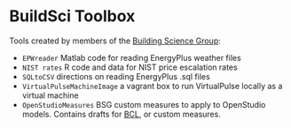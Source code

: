 BuildSci Toolbox
=======
Tools created by members of the [Building Science Group](http://www.buildsci.us/):
- `EPWreader` Matlab code for reading EnergyPlus weather files
- `NIST rates` R code and data for NIST price escalation rates
- `SQLtoCSV` directions on reading EnergyPlus .sql files
- `VirtualPulseMachineImage` a vagrant box to run VirtualPulse locally as a virtual machine
- `OpenStudioMeasures` BSG custom measures to apply to OpenStudio models.  Contains drafts for [BCL](bcl.nrel.gov/), or custom measures.
